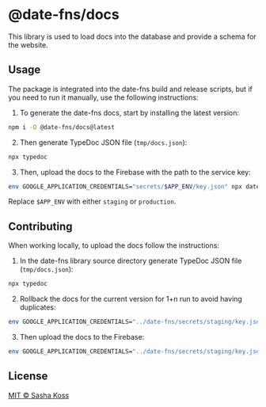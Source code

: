 # @date-fns/docs

This library is used to load docs into the database and provide a schema for the website.

## Usage

The package is integrated into the date-fns build and release scripts, but if you need to run it manually, use the following instructions:

1. To generate the date-fns docs, start by installing the latest version:

```sh
npm i -D @date-fns/docs@latest
```

2. Then generate TypeDoc JSON file (`tmp/docs.json`):

```sh
npx typedoc
```

3. Then, upload the docs to the Firebase with the path to the service key:

```sh
env GOOGLE_APPLICATION_CREDENTIALS="secrets/$APP_ENV/key.json" npx date-fns-docs docs/config.js
```

Replace `$APP_ENV` with either `staging` or `production`.

## Contributing

When working locally, to upload the docs follow the instructions:

1. In the date-fns library source directory generate TypeDoc JSON file (`tmp/docs.json`):

```sh
npx typedoc
```

2. Rollback the docs for the current version for 1+n run to avoid having duplicates:

```sh
env GOOGLE_APPLICATION_CREDENTIALS="../date-fns/secrets/staging/key.json" npx tsx ./src/bin.ts ../date-fns/docs/config.js --rollback
```

3. Then upload the docs to the Firebase:

```sh
env GOOGLE_APPLICATION_CREDENTIALS="../date-fns/secrets/staging/key.json" npx tsx ./src/bin.ts ../date-fns/docs/config.js
```

## License

[MIT © Sasha Koss](https://kossnocorp.mit-license.org/)
